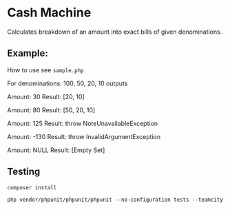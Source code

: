 # Cash Machine

Calculates breakdown of an amount into exact bills of given denominations.
 
## Example:

How to use see ```sample.php```

For denominations: 100, 50, 20, 10 outputs

Amount: 30
Result: [20, 10]

Amount: 80
Result: [50, 20, 10]

Amount: 125
Result: throw NoteUnavailableException

Amount: -130
Result: throw InvalidArgumentException

Amount: NULL
Result: [Empty Set]

## Testing

```composer install```

```php vendor/phpunit/phpunit/phpunit --no-configuration tests --teamcity```

